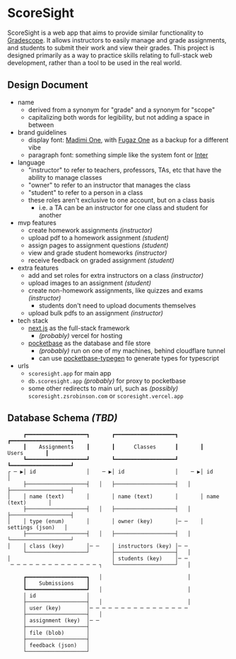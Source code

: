 # ScoreSight

ScoreSight is a web app that aims to provide similar functionality to [Gradescope](https://www.gradescope.com/). It allows instructors to easily manage and grade assignments, and students to submit their work and view their grades. This project is designed primarily as a way to practice skills relating to full-stack web development, rather than a tool to be used in the real world.

## Design Document

- name
  - derived from a synonym for "grade" and a synonym for "scope"
  - capitalizing both words for legibility, but not adding a space in between
- brand guidelines
  - display font: [Madimi One](https://fonts.google.com/specimen/Madimi+One), with [Fugaz One](https://fonts.google.com/specimen/Fugaz+One) as a backup for a different vibe
  - paragraph font: something simple like the system font or [Inter](https://fonts.google.com/specimen/Inter)
- language
  - "instructor" to refer to teachers, professors, TAs, etc that have the ability to manage classes
  - "owner" to refer to an instructor that manages the class
  - "student" to refer to a person in a class
  - these roles aren't exclusive to one account, but on a class basis
    - i.e. a TA can be an instructor for one class and student for another
- mvp features
  - create homework assignments _(instructor)_
  - upload pdf to a homework assignment _(student)_
  - assign pages to assignment questions _(student)_
  - view and grade student homeworks _(instructor)_
  - receive feedback on graded assignment _(student)_
- extra features
  - add and set roles for extra instructors on a class _(instructor)_
  - upload images to an assignment _(student)_
  - create non-homework assignments, like quizzes and exams _(instructor)_
    - students don't need to upload documents themselves
  - upload bulk pdfs to an assignment _(instructor)_
- tech stack
  - [next.js](https://nextjs.org/) as the full-stack framework
    - _(probably)_ vercel for hosting
  - [pocketbase](https://pocketbase.io/) as the database and file store
    - _(probably)_ run on one of my machines, behind cloudflare tunnel
    - can use [pocketbase-typegen](https://github.com/patmood/pocketbase-typegen) to generate types for typescript
- urls
  - `scoresight.app` for main app
  - `db.scoresight.app` _(probably)_ for proxy to pocketbase
  - some other redirects to main url, such as _(possibly)_ `scoresight.zsrobinson.com` or `scoresight.vercel.app`

## Database Schema _(TBD)_

```
     ┏━━━━━━━━━━━━━━━━━━━┓       ┏━━━━━━━━━━━━━━━━━━━┓       ┏━━━━━━━━━━━━━━━━━━━┓
     ┃    Assignments    ┃       ┃      Classes      ┃       ┃       Users       ┃
     ┗━━━━━━━━━━━━━━━━━━━┛       ┗━━━━━━━━━━━━━━━━━━━┛       ┗━━━━━━━━━━━━━━━━━━━┛
┌ ─ ▶│ id                │    ─ ▶│ id                │    ─ ▶│ id                │
     ├───────────────────┤   │   ├───────────────────┤   │   ├───────────────────┤
│    │ name (text)       │       │ name (text)       │       │ name (text)       │
     ├───────────────────┤   │   ├───────────────────┤   │   ├───────────────────┤
│    │ type (enum)       │       │ owner (key)       │─ ─    │ settings (json)   │
     ├───────────────────┤   │   ├───────────────────┤   │   └───────────────────┘
│    │ class (key)       │─ ─    │ instructors (key) │─ ─
     └───────────────────┘       ├───────────────────┤   │
│                                │ students (key)    │─ ─
 ─ ─ ─ ─ ─ ─ ─ ─ ─ ─ ─ ─ ─ ─ ┐   └───────────────────┘   │

     ┏━━━━━━━━━━━━━━━━━━━┓   │                           │
     ┃    Submissions    ┃
     ┗━━━━━━━━━━━━━━━━━━━┛   │                           │
     │ id                │
     ├───────────────────┤   │                           │
     │ user (key)        │─ ─ ─ ─ ─ ─ ─ ─ ─ ─ ─ ─ ─ ─ ─ ─
     ├───────────────────┤   │
     │ assignment (key)  │─ ─
     ├───────────────────┤
     │ file (blob)       │
     ├───────────────────┤
     │ feedback (json)   │
     └───────────────────┘
```
